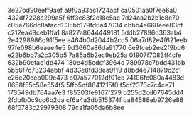 3e27bd90eeff9aef
a9f0a93ac1724acf
ca0501aa0f7ee6a0
432df7228c299a5f
6ff3c83f2e18e5ae
7d24aa2b2b1c8e70
c05a766dc8afacd1
35bb179fd6a47034
cbbb4e668eee83cf
c212ea48ceb1ffa1
8a827a8644449181
5ddb27896d363ab4
2e4298986d91f5ee
e464b0d2044b2cc5
06a7d82e4f621eeb
97fe098b6eaee4e5
9d3660a86da91770
6e9fceb2ee2f9bd6
e22b6bb7a2c305b5
7a85a6b2ec9eb25a
01907f7083ff4cfe
632b90efae1dd474
180e4d5cddf3964d
789978c7bdd431bb
5b56f7c73234abbf
4d33e8fd38ea9f19
d8bd4e714879c2c1
c26e20ceb009e473
b07a577012df01ee
74106fc080a4483d
8658f55c58e554f5
5ffb5df8641215f0
f5df2373c7c4ce71
173549db764aa7e3
f85303fe8167f279
b255d2cd67645dd4
2fdbfb0c9cc6b2da
cf6a4a3db515374f
ba84588eb9726e88
68f0783c29979308
79ca1fa05da6b8ee
